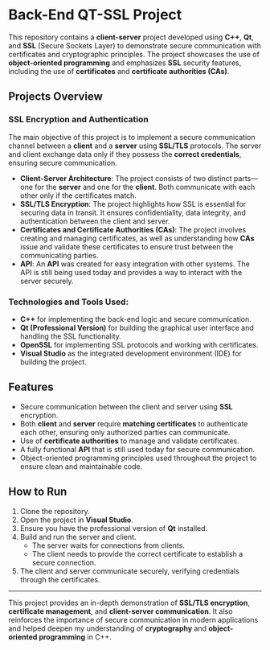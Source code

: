 # Back-End QT-SSL Project

This repository contains a **client-server** project developed using **C++**, **Qt**, and **SSL** (Secure Sockets Layer) to demonstrate secure communication with certificates and cryptographic principles. The project showcases the use of **object-oriented programming** and emphasizes **SSL** security features, including the use of **certificates** and **certificate authorities (CAs)**. 

## Projects Overview

### SSL Encryption and Authentication
The main objective of this project is to implement a secure communication channel between a **client** and a **server** using **SSL/TLS** protocols. The server and client exchange data only if they possess the **correct credentials**, ensuring secure communication.

- **Client-Server Architecture**: The project consists of two distinct parts—one for the **server** and one for the **client**. Both communicate with each other only if the certificates match.
- **SSL/TLS Encryption**: The project highlights how SSL is essential for securing data in transit. It ensures confidentiality, data integrity, and authentication between the client and server.
- **Certificates and Certificate Authorities (CAs)**: The project involves creating and managing certificates, as well as understanding how **CAs** issue and validate these certificates to ensure trust between the communicating parties.
- **API**: An **API** was created for easy integration with other systems. The API is still being used today and provides a way to interact with the server securely.

### Technologies and Tools Used:
- **C++** for implementing the back-end logic and secure communication.
- **Qt (Professional Version)** for building the graphical user interface and handling the SSL functionality.
- **OpenSSL** for implementing SSL protocols and working with certificates.
- **Visual Studio** as the integrated development environment (IDE) for building the project.

## Features
- Secure communication between the client and server using **SSL** encryption.
- Both **client** and **server** require **matching certificates** to authenticate each other, ensuring only authorized parties can communicate.
- Use of **certificate authorities** to manage and validate certificates.
- A fully functional **API** that is still used today for secure communication.
- Object-oriented programming principles used throughout the project to ensure clean and maintainable code.

## How to Run

1. Clone the repository.
2. Open the project in **Visual Studio**.
3. Ensure you have the professional version of **Qt** installed.
4. Build and run the server and client.
   - The server waits for connections from clients.
   - The client needs to provide the correct certificate to establish a secure connection.
5. The client and server communicate securely, verifying credentials through the certificates.

---

This project provides an in-depth demonstration of **SSL/TLS encryption**, **certificate management**, and **client-server communication**. It also reinforces the importance of secure communication in modern applications and helped deepen my understanding of **cryptography** and **object-oriented programming** in C++.
